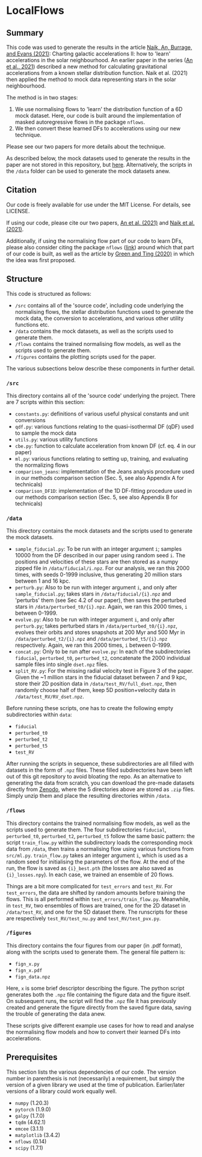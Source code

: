 # LocalFlows


## Summary

This code was used to generate the results in the article [Naik, An, Burrage, and Evans (2021)](https://arxiv.org/abs/2112.07657): Charting galactic accelerations II: how to 'learn' accelerations in the solar neighbourhood. An earlier paper in the series ([An et al., 2021](https://arxiv.org/abs/2106.05981)) described a new method for calculating gravitational accelerations from a known stellar distribution function. Naik et al. (2021) then applied the method to mock data representing stars in the solar neighbourhood.

The method is in two stages:
1. We use normalising flows to 'learn' the distribution function of a 6D mock dataset. Here, our code is built around the implementation of masked autoregressive flows in the package `nflows`.
2. We then convert these learned DFs to accelerations using our new technique.

Please see our two papers for more details about the technique.

As described below, the mock datasets used to generate the results in the paper are not stored in this repository, but [here](https://doi.org/10.5281/zenodo.5781350). Alternatively, the scripts in the `/data` folder can be used to generate the mock datasets anew.

## Citation

Our code is freely available for use under the MIT License. For details, see LICENSE.

If using our code, please cite our two papers, [An et al. (2021)](https://arxiv.org/abs/2106.05981) and [Naik et al. (2021)](https://arxiv.org/abs/2112.07657). 

Additionally, if using the normalising flow part of our code to learn DFs, please also consider citing the package `nflows` ([link](https://github.com/bayesiains/nflows)) around which that part of our code is built, as well as the article by [Green and Ting (2020)](https://arxiv.org/abs/2011.04673) in which the idea was first proposed.


## Structure

This code is structured as follows:
- `/src` contains all of the 'source code', including code underlying the normalising flows, the stellar distribution functions used to generate the mock data, the conversion to accelerations, and various other utility functions etc.
- `/data` contains the mock datasets, as well as the scripts used to generate them.
- `/flows` contains the trained normalising flow models, as well as the scripts used to generate them.
- `/figures` contains the plotting scripts used for the paper.

The various subsections below describe these components in further detail.

### `/src`

This directory contains all of the 'source code' underlying the project. There are 7 scripts within this section:

- `constants.py`: definitions of various useful physical constants and unit conversions
- `qdf.py`: various functions relating to the quasi-isothermal DF (qDF) used to sample the mock data
- `utils.py`: various utility functions
- `cbe.py`: function to calculate acceleration from known DF (cf. eq. 4 in our paper)
- `ml.py`: various functions relating to setting up, training, and evaluating the normalizing flows
- `comparison_jeans`: implementation of the Jeans analysis procedure used in our methods comparison section (Sec. 5, see also Appendix A for technicals)
- `comparison_DF1D`: implementation of the 1D DF-fitting procedure used in our methods comparison section (Sec. 5, see also Appendix B for technicals)


### `/data`

This directory contains the mock datasets and the scripts used to generate the mock datasets.

- `sample_fiducial.py`: To be run with an integer argument `i`; samples 10000 from the DF described in our paper using random seed `i`. The positions and velocities of these stars are then stored as a numpy zipped file in `/data/fiducial/i.npz`. For our analysis, we ran this 2000 times, with seeds 0-1999 inclusive, thus generating 20 million stars between 1 and 16 kpc.
- `perturb.py`: Also to be run with integer argument `i`, and only after `sample_fiducial.py`; takes stars in `/data/fiducial/{i}.npz` and 'perturbs' them (see Sec 4.2 of our paper), then saves the perturbed stars in `/data/perturbed_t0/{i}.npz`. Again, we ran this 2000 times, `i` between 0-1999.
- `evolve.py`: Also to be run with integer argument `i`, and only after `perturb.py`; takes perturbed stars in `/data/perturbed_t0/{i}.npz`, evolves their orbits and stores snapshots at 200 Myr and 500 Myr in `/data/perturbed_t2/{i}.npz` and `/data/perturbed_t5/{i}.npz` respectively. Again, we ran this 2000 times, `i` between 0-1999.
- `concat.py`: Only to be run after `evolve.py`: In each of the subdirectories `fiducial`, `perturbed_t0`, `perturbed_t2`, concatenate the 2000 individual sample files into single `dset.npz` files.
- `split_RV.py`: For the missing radial velocity test in Figure 3 of the paper. Given the ~1 million stars in the fiducial dataset between 7 and 9 kpc, store their 2D position data in `/data/test_RV/full_dset.npz`, then randomly choose half of them, keep 5D position+velocity data in `/data/test_RV/RV_dset.npz`.

Before running these scripts, one has to create the following empty subdirectories within `data`:
- `fiducial`
- `perturbed_t0`
- `perturbed_t2`
- `perturbed_t5`
- `test_RV`

After running the scripts in sequence, these subdirectories are all filled with datasets in the form of `.npz` files. These filled subdirectories have been left out of this git repository to avoid bloating the repo. As an alternative to generating the data from scratch, you can download the pre-made datasets directly from [Zenodo](https://doi.org/10.5281/zenodo.5781350), where the 5 directories above are stored as `.zip` files. Simply unzip them and place the resulting directories within `/data`.


### `/flows`

This directory contains the trained normalising flow models, as well as the scripts used to generate them. The four subdirectories `fiducial`, `perturbed_t0`, `perturbed_t2`, `perturbed_t5` follow the same basic pattern: the script `train_flow.py` within the subdirectory loads the corresponding mock data from `/data`, then trains a normalising flow using various functions from `src/ml.py`. `train_flow.py` takes an integer argument `i`, which is used as a random seed for initialising the parameters of the flow. At the end of the run, the flow is saved as `{i}_best.pth` (the losses are also saved as `{i}_losses.npy`). In each case, we trained an ensemble of 20 flows.

Things are a bit more complicated for `test_errors` and `test_RV`. For `test_errors`, the data are shifted by random amounts before training the flows. This is all performed within `test_errors/train_flow.py`. Meanwhile, in `test_RV`, two ensembles of flows are trained, one for the 2D dataset in `/data/test_RV`, and one for the 5D dataset there. The runscripts for these are respectively `test_RV/test_nu.py` and `test_RV/test_pvx.py`.


### `/figures`

This directory contains the four figures from our paper (in .pdf format), along with the scripts used to generate them. The general file pattern is:
- `fign_x.py`
- `fign_x.pdf`
- `fign_data.npz`

Here, `x` is some brief descriptor describing the figure. The python script generates both the `.npz` file containing the figure data and the figure itself. On subsequent runs, the script will find the `.npz` file it has previously created and generate the figure directly from the saved figure data, saving the trouble of generating the data anew.

These scripts give different example use cases for how to read and analyse the normalising flow models and how to convert their learned DFs into accelerations.


## Prerequisites

This section lists the various dependencies of our code. The version number in parenthesis is not (necessarily) a requirement, but simply the version of a given library we used at the time of publication. Earlier/later versions of a library could work equally well.

- `numpy` (1.20.3)
- `pytorch` (1.9.0)
- `galpy` (1.7.0)
- `tqdm` (4.62.1)
- `emcee` (3.1.1)
- `matplotlib` (3.4.2)
- `nflows` (0.14)
- `scipy` (1.7.1)
